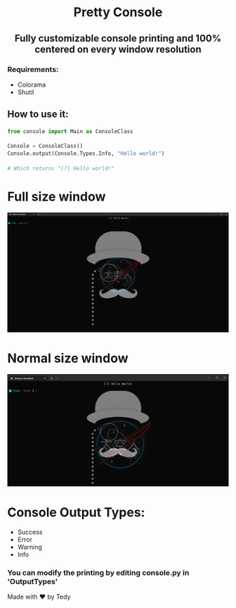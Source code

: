 <div align="center">
  <h1>Pretty Console</h1>
</div>

<h2 align="center">Fully customizable console printing and 100% centered on every window resolution</h2>
<h3>Requirements: </h3>
<ul>
  <li>Colorama</li>
  <li>Shutil</li>
</ul>

<h2>How to use it: </h2>

```python
from console import Main as ConsoleClass

Console = ConsoleClass()
Console.output(Console.Types.Info, "Hello world!")

# Which returns "[?] Hello world!"
```
# Full size window
![Full](https://raw.githubusercontent.com/TedyonGit/PrettyConsole/main/full.png)
# Normal size window
![Normal](https://raw.githubusercontent.com/TedyonGit/PrettyConsole/main/normal.png)


# Console Output Types:
- Success
- Error
- Warning
- Info
  
<h3>You can modify the printing by editing console.py in 'OutputTypes'</h3>

Made with ❤ by Tedy
